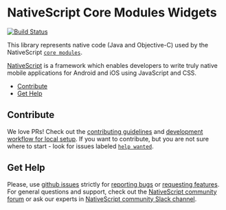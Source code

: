 # NativeScript Core Modules Widgets

[![Build Status](https://travis-ci.org/NativeScript/NativeScript.svg?branch=master)](https://travis-ci.org/NativeScript/NativeScript)

This library represents native code (Java and Objective-C) used by the NativeScript [`core modules`](https://github.com/NativeScript/NativeScript/tree/master/tns-core-modules-widgets).

[NativeScript](https://www.nativescript.org/) is a framework which enables developers to write truly native mobile applications for Android and iOS using JavaScript and CSS.

* [Contribute](#contribute)
* [Get Help](#get-help)

## Contribute

We love PRs! Check out the [contributing guidelines](CONTRIBUTING.md) and [development workflow for local setup](DevelopmentWorkflow.md). If you want to contribute, but you are not sure where to start - look for issues labeled [`help wanted`](https://github.com/NativeScript/tns-core-modules-widgets/issues?q=is%3Aopen+is%3Aissue+label%3A%22help+wanted%22).

## Get Help

Please, use [github issues](https://github.com/NativeScript/tns-core-modules-widgets/issues) strictly for [reporting bugs](CONTRIBUTING.md#reporting-bugs) or [requesting features](CONTRIBUTING.md#requesting-new-features). For general questions and support, check out the [NativeScript community forum](https://discourse.nativescript.org/) or ask our experts in [NativeScript community Slack channel](http://developer.telerik.com/wp-login.php?action=slack-invitation).
